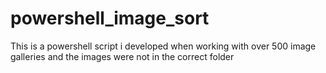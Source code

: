 # powershell_image_sort
This is a powershell script i developed when working with over 500 image galleries and the images were not in the correct folder
 
